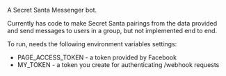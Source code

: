 A Secret Santa Messenger bot.

Currently has code to make Secret Santa pairings from the data provided and send messages to users in a group, but not implemented end to end.

To run, needs the following environment variables settings:
- PAGE_ACCESS_TOKEN - a token provided by Facebook
- MY_TOKEN - a token you create for authenticating /webhook requests
